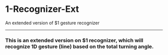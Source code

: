 # 1-Recognizer-Ext
An extended version of $1 gesture recognizer

----------------------------

### This is an extended version on $1 recognizer, which will recognize 1D gesture (line) based on the total turning angle.
